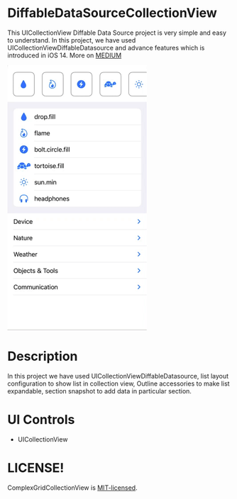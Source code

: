 # DiffableDataSourceCollectionView
This UICollectionView Diffable Data Source project is very simple and easy to understand. In this project, we have used UICollectionViewDiffableDatasource and advance features which is introduced in iOS 14. More on [MEDIUM](https://medium.com/mindful-engineering/diffable-data-source-in-uicollectionview-3a1c5577b4de)

<img src="/Media/diffable collectionview.gif">

# Description

In this project we have used UICollectionViewDiffableDatasource, list layout configuration to show list in collection view, Outline accessories to make list expandable, section snapshot to add data in particular section.


# UI Controls 
- UICollectionView


# LICENSE!

ComplexGridCollectionView is [MIT-licensed](/LICENSE).

